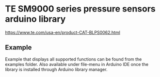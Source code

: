 # TE SM9000 series pressure sensors arduino library
https://www.te.com/usa-en/product-CAT-BLPS0062.html
## Example
Example that displays all supported functions can be found from the examples folder. Also available under file-menu in Arduino IDE once the library is installed through Arduino library manager.
